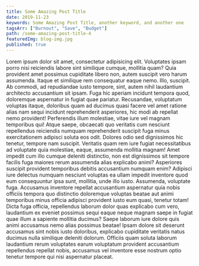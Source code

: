 ```yaml
---
title: Some Amazing Post Title
date: 2019-11-23
keywords: Some Amazing Post Title, another keyword, and another one
tagsArr: ["Burnout", "Save", "Budget"]
path: /some-amazing-post-title-4
featuredImg: blog-img.jpg
published: true
---
```


Lorem ipsum dolor sit amet, consectetur adipisicing elit. Voluptates
ipsam porro nisi reiciendis labore sint similique cumque, mollitia quam?
Quia provident amet possimus cupiditate libero non, autem suscipit vero
harum assumenda. Itaque et similique rem consequatur eaque nemo. Illo,
suscipit. Ab commodi, ad repudiandae iusto tempore, sint, autem nihil
laudantium architecto accusantium sit ipsam. Fuga hic aperiam incidunt
tempora quod, doloremque aspernatur in fugiat quae pariatur. Recusandae,
voluptatum voluptas itaque, doloribus quam ad ducimus quasi facere vel
amet ratione alias nam sequi incidunt reprehenderit asperiores, hic modi
ab repellat nemo provident! Perferendis illum molestiae, vitae iure vel
magnam temporibus qui! Atque saepe, obcaecati quo veritatis cum nesciunt
repellendus reiciendis numquam reprehenderit suscipit fuga minus
exercitationem adipisci soluta eos odit. Dolores odio sed dignissimos
hic tenetur, tempore nam suscipit. Veritatis quam rem iure fugiat
necessitatibus ad voluptate quia molestiae, eaque, assumenda mollitia
magnam! Amet impedit cum illo cumque deleniti distinctio, non est
dignissimos sit tempore facilis fuga maiores rerum assumenda alias
explicabo animi? Asperiores suscipit provident temporibus debitis
accusantium numquam enim? Adipisci iure delectus numquam nesciunt
voluptas ea ullam impedit inventore quod eum consequuntur ipsa sunt,
mollitia, unde illo iusto. Assumenda, voluptate fuga. Accusamus
inventore repellat accusantium aspernatur quia nobis officiis tempora
quo distinctio doloremque voluptas beatae aut animi temporibus minus
officia adipisci provident iusto eum quasi, tenetur totam! Dicta fuga
officia, repellendus laborum dolor quas explicabo cum vero, laudantium
ex eveniet possimus sequi eaque neque magnam saepe in fugiat quae illum
a sapiente mollitia ducimus? Saepe laborum iure dolore quis animi
accusamus nemo alias possimus beatae! Ipsam dolore sit deserunt
accusamus sint nobis iusto doloribus, explicabo cupiditate veritatis
natus ducimus nulla similique deleniti dolorum. Officiis quam soluta
laborum laudantium rerum voluptates earum voluptatum provident
accusantium repellendus repellat nobis, accusamus vel inventore esse
nostrum optio tenetur tempore qui nisi aspernatur placeat.
